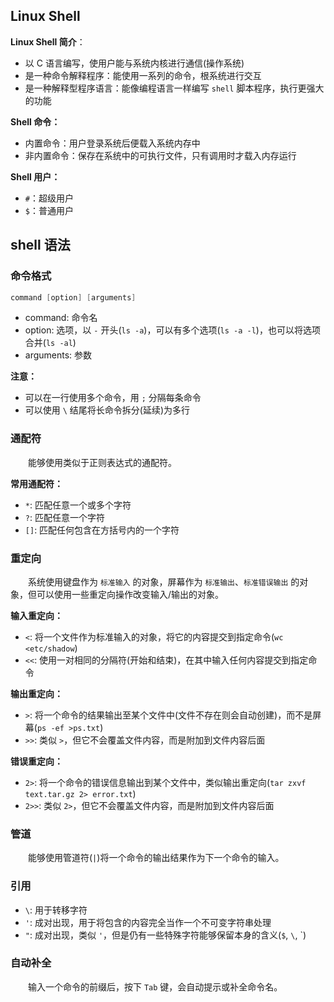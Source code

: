 ## Linux Shell

**Linux Shell 简介**：
+ 以 C 语言编写，使用户能与系统内核进行通信(操作系统)
+ 是一种命令解释程序：能使用一系列的命令，根系统进行交互
+ 是一种解释型程序语言：能像编程语言一样编写 `shell` 脚本程序，执行更强大的功能

**Shell 命令：**
+ 内置命令：用户登录系统后便载入系统内存中
+ 非内置命令：保存在系统中的可执行文件，只有调用时才载入内存运行

**Shell 用户：**
+ `#`：超级用户
+ `$`：普通用户



## shell 语法

### 命令格式

```powershell
command [option] [arguments]
```

+ command: 命令名
+ option: 选项，以 `-` 开头(`ls -a`)，可以有多个选项(`ls -a -l`)，也可以将选项合并(`ls -al`)
+ arguments: 参数

**注意：**
+ 可以在一行使用多个命令，用 `;` 分隔每条命令
+ 可以使用 `\` 结尾将长命令拆分(延续)为多行


### 通配符

&emsp;&emsp;能够使用类似于正则表达式的通配符。

**常用通配符：**
+ `*`: 匹配任意一个或多个字符
+ `?`: 匹配任意一个字符
+ `[]`: 匹配任何包含在方括号内的一个字符


### 重定向

&emsp;&emsp;系统使用键盘作为 `标准输入` 的对象，屏幕作为 `标准输出`、`标准错误输出` 的对象，但可以使用一些重定向操作改变输入/输出的对象。

**输入重定向：**
+ `<`: 将一个文件作为标准输入的对象，将它的内容提交到指定命令(`wc <etc/shadow`)
+ `<<`: 使用一对相同的分隔符(开始和结束)，在其中输入任何内容提交到指定命令

**输出重定向：**
+ `>`: 将一个命令的结果输出至某个文件中(文件不存在则会自动创建)，而不是屏幕(`ps -ef >ps.txt`)
+ `>>`: 类似 `>`，但它不会覆盖文件内容，而是附加到文件内容后面

**错误重定向：**
+ `2>`: 将一个命令的错误信息输出到某个文件中，类似输出重定向(`tar zxvf text.tar.gz 2> error.txt`)
+ `2>>`: 类似 `2>`，但它不会覆盖文件内容，而是附加到文件内容后面


### 管道

&emsp;&emsp;能够使用管道符(`|`)将一个命令的输出结果作为下一个命令的输入。

### 引用

+ `\`: 用于转移字符
+ `'`: 成对出现，用于将包含的内容完全当作一个不可变字符串处理
+ `"`: 成对出现，类似 `'`，但是仍有一些特殊字符能够保留本身的含义(`$`, `\`, \`)

### 自动补全

&emsp;&emsp;输入一个命令的前缀后，按下 `Tab` 键，会自动提示或补全命令名。